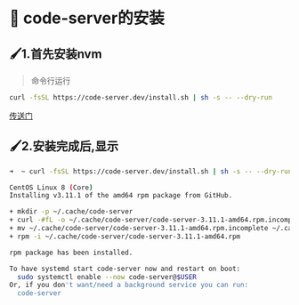 # :green_book: code-server的安装

## :paintbrush:1.首先安装nvm
>命令行运行
```sh
curl -fsSL https://code-server.dev/install.sh | sh -s -- --dry-run

```
[传送门](https://github.com/cdr/code-server)

## :paintbrush:2.安装完成后,显示
```sh
➜  ~ curl -fsSL https://code-server.dev/install.sh | sh -s -- --dry-run

CentOS Linux 8 (Core)
Installing v3.11.1 of the amd64 rpm package from GitHub.

+ mkdir -p ~/.cache/code-server
+ curl -#fL -o ~/.cache/code-server/code-server-3.11.1-amd64.rpm.incomplete -C - https://github.com/cdr/code-server/releases/download/v3.11.1/code-server-3.11.1-amd64.rpm
+ mv ~/.cache/code-server/code-server-3.11.1-amd64.rpm.incomplete ~/.cache/code-server/code-server-3.11.1-amd64.rpm
+ rpm -i ~/.cache/code-server/code-server-3.11.1-amd64.rpm

rpm package has been installed.

To have systemd start code-server now and restart on boot:
  sudo systemctl enable --now code-server@$USER
Or, if you don't want/need a background service you can run:
  code-server
```